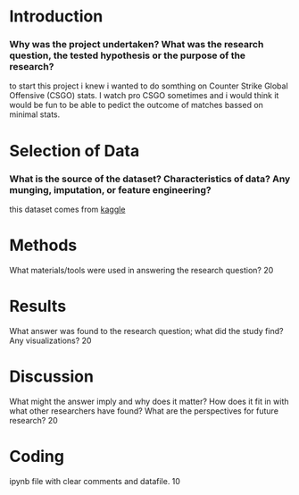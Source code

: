 # Introduction
### Why was the project undertaken? What was the research question, the tested hypothesis or the purpose of the research?

to start this project i knew i wanted to do somthing on Counter Strike Global Offensive (CSGO) stats. I watch pro CSGO sometimes and i would think it would be fun to be able to pedict the outcome of matches bassed on minimal stats. 

# Selection of Data
### What is the source of the dataset? Characteristics of data? Any munging, imputation, or feature engineering?

this dataset comes from [kaggle](https://www.kaggle.com/datasets/gabrieltardochi/counter-strike-global-offensive-matches) 

# Methods
What materials/tools were used in answering the research question? 	20
# Results
What answer was found to the research question; what did the study find? Any visualizations? 	20
# Discussion
What might the answer imply and why does it matter? How does it fit in with what other researchers have found? What are the perspectives for future research? 	20
# Coding
ipynb file with clear comments and datafile. 	10